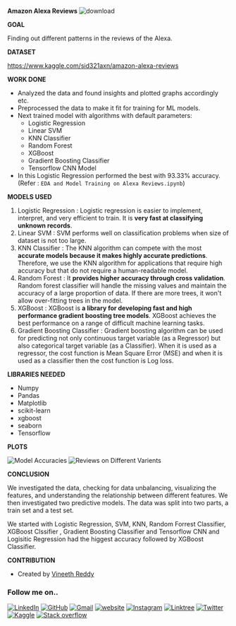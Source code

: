 
  

**Amazon Alexa Reviews**
![download](https://www.voxco.com/wp-content/uploads/2021/09/Sentiment-Analysis1.jpg)
  

**GOAL**

  
Finding out different patterns in the reviews of the Alexa.
  

**DATASET**

  

https://www.kaggle.com/sid321axn/amazon-alexa-reviews

  

  

**WORK DONE**

* Analyzed the data and found insights and plotted graphs accordingly etc.
* Preprocessed the data to make it fit for training for ML models.
* Next trained model with algorithms with default parameters:
	* Logistic Regression
	* Linear SVM
	* KNN Classifier
	* Random Forest
	* XGBoost
	* Gradient Boosting Classifier
	* Tensorflow CNN Model
* In this 	Logistic Regression performed the best with 93.33% accuracy. (Refer : `EDA and Model Training on Alexa Reviews.ipynb`)
  

**MODELS USED**

1. Logistic Regression : Logistic regression is easier to implement, interpret, and very efficient to train. It is **very fast at classifying unknown records**.
2. Linear SVM : SVM performs well on classification problems when size of dataset is not too large.
3. KNN Classifier : The KNN algorithm can compete with the most **accurate models because it makes highly accurate predictions**. Therefore, we use the KNN algorithm for applications that require high accuracy but that do not require a human-readable model.
4. Random Forest : It **provides higher accuracy through cross validation**. Random forest classifier will handle the missing values and maintain the accuracy of a large proportion of data. If there are more trees, it won't allow over-fitting trees in the model.
5. XGBoost : XGBoost is **a library for developing fast and high performance gradient boosting tree models**. XGBoost achieves the best performance on a range of difficult machine learning tasks.
6. Gradient Boosting Classifier : Gradient boosting algorithm can be used for predicting not only continuous target variable (as a Regressor) but also categorical target variable (as a Classifier). When it is used as a regressor, the cost function is Mean Square Error (MSE) and when it is used as a classifier then the cost function is Log loss.

**LIBRARIES NEEDED**

* Numpy
* Pandas
* Matplotlib
* scikit-learn
* xgboost
* seaborn
* Tensorflow
  
  

**PLOTS**

![Model Accuracies](../Images/model_accuracy.jpg "Model Accuracies")
![Reviews on Different Varients](../Images/reviews_per_variation.jpg "Reviews on Different Varients")
  

**CONCLUSION**

  

We investigated the data, checking for data unbalancing, visualizing the features, and understanding the relationship between different features. We then investigated two predictive models. The data was split into two parts, a train set and a test set.

We started with Logistic Regression, SVM, KNN, Random Forrest Classifier, XGBoost Clssifier , Gradient Boosting Classifier and Tensorflow CNN and Logisitic Regression had the higgest accuracy followed by XGBoost Classifier.

  

**CONTRIBUTION**

- Created by [Vineeth Reddy](https://linktr.ee/vineethreddy1997)

### Follow me on..
[![LinkedIn](https://img.shields.io/badge/linkedin-%230077B5.svg?style=for-the-badge&logo=linkedin&logoColor=white)](https://www.linkedin.com/in/vineethreddy1997/)
[![GitHub](https://img.shields.io/badge/github-%23121011.svg?style=for-the-badge&logo=github&logoColor=white)](https://github.com/VineethReddy1997)
[![Gmail](https://img.shields.io/badge/Gmail-D14836?style=for-the-badge&logo=gmail&logoColor=white)](mailto:vineethreddywithds@gmail.com)
[![website](https://img.shields.io/badge/website-000000?style=for-the-badge&logo=About.me&logoColor=white)](https://vineethdata.github.io/)
[![Instagram](https://img.shields.io/badge/Instagram-E4405F?style=for-the-badge&logo=instagram&logoColor=white)](https://www.instagram.com/vineeth_reddy_2426/)
[![Linktree](https://img.shields.io/badge/linktree-39E09B?style=for-the-badge&logo=linktree&logoColor=white)](https://linktr.ee/vineethreddy1997)
[![Twitter](https://img.shields.io/badge/Twitter-1DA1F2?style=for-the-badge&logo=twitter&logoColor=white)](https://twitter.com/gangulavineeth1)
[![Kaggle](https://img.shields.io/badge/Kaggle-20BEFF?style=for-the-badge&logo=Kaggle&logoColor=white)](https://www.kaggle.com/vineethreddygangula)
[![Stack overflow](https://img.shields.io/badge/Stack_Overflow-FE7A16?style=for-the-badge&logo=stack-overflow&logoColor=white)](https://stackoverflow.com/users/18168904/vineeth-reddy-gangula)
